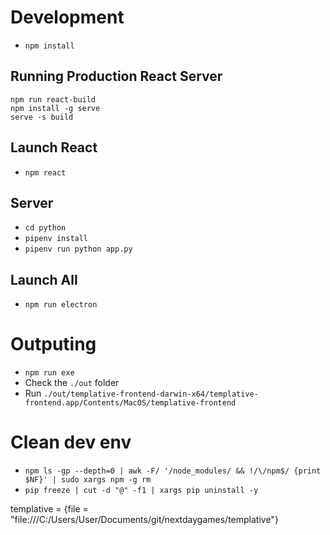 # Development

- `npm install`

## Running Production React Server

```
npm run react-build
npm install -g serve
serve -s build
```

## Launch React

- `npm react`

## Server

- `cd python`
- `pipenv install`
- `pipenv run python app.py`

## Launch All

- `npm run electron`

# Outputing

- `npm run exe`
- Check the `./out` folder
- Run `./out/templative-frontend-darwin-x64/templative-frontend.app/Contents/MacOS/templative-frontend`

# Clean dev env

- `npm ls -gp --depth=0 | awk -F/ '/node_modules/ && !/\/npm$/ {print $NF}' | sudo xargs npm -g rm`
- `pip freeze | cut -d "@" -f1 | xargs pip uninstall -y`

templative = {file = "file:///C:/Users/User/Documents/git/nextdaygames/templative"}